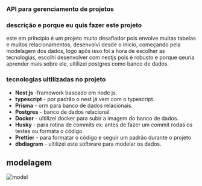 ### API para gerenciamento de projetos

### descrição e porque eu quis fazer este projeto

este em principio é um projeto muito desafiador pois envolve muitas tabelas e muitos relacionamentos,
desenvolvi desde o inicio, começando pela modelagem dos dados, logo após isso foi a hora de escolher as tecnologias,
escolhi desenvolver com nestjs pois é robusto e porque qeuria aprender mais sobre ele, ultilizei postgres como banco de dados.

### tecnologias ultilizadas no projeto

- **Nest js** -framework baseado em node js.
- **typescript** - por padrão o nest já vem com o typescript.
- **Prisma** - orm para banco de dados relacionais.
- **Postgres** - banco de dados relacional.
- **Docker** - ultilizei docker para subir a imagem do banco de dados.
- **Husky** - para rotina de commits ex: antes de fazer um commit rodas os testes ou formata o código.
- **Prettier** - para formatar o código e seguir um padrão durante o projeto
- **dbdiagram** - ultilizei este software para modelar os dados.

## modelagem
![model](https://github.com/hebertsanto/API-project-management/assets/108555424/e0609933-3f9e-4f0a-957e-24e876c4a0ba)
  
